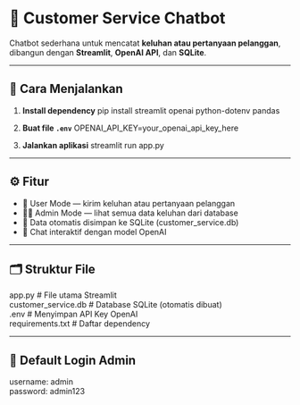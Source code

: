 # 💬 Customer Service Chatbot

Chatbot sederhana untuk mencatat **keluhan atau pertanyaan pelanggan**, dibangun dengan **Streamlit**, **OpenAI API**, dan **SQLite**.

---

## 🚀 Cara Menjalankan

1. **Install dependency**
   pip install streamlit openai python-dotenv pandas

2. **Buat file `.env`**
   OPENAI_API_KEY=your_openai_api_key_here

3. **Jalankan aplikasi**
   streamlit run app.py

---

## ⚙️ Fitur

- 🧍 User Mode — kirim keluhan atau pertanyaan pelanggan  
- 🧑‍💼 Admin Mode — lihat semua data keluhan dari database  
- 💾 Data otomatis disimpan ke SQLite (customer_service.db)  
- 🤖 Chat interaktif dengan model OpenAI  

---

## 🗂️ Struktur File

app.py                # File utama Streamlit  
customer_service.db   # Database SQLite (otomatis dibuat)  
.env                  # Menyimpan API Key OpenAI  
requirements.txt      # Daftar dependency  

---

## 🔐 Default Login Admin

username: admin  
password: admin123  

